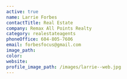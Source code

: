 ```yaml
---
active: true
name: Larrie Forbes
contactTitle: Real Estate
company: Remax All Points Realty
category: realestateagents
phoneOffice: 604-805-7606
email: forbesfocus@gmail.com
image_path:
color:
website:
profile_image_path: /images/larrie--web.jpg
---
```



